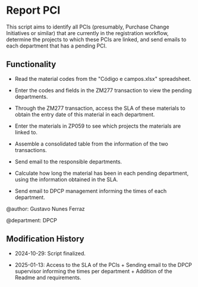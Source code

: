 ﻿# Report PCI

This script aims to identify all PCIs (presumably, Purchase Change Initiatives or similar) that are currently in the registration workflow, determine the projects to which these PCIs are linked, and send emails to each department that has a pending PCI.

## Functionality

- Read the material codes from the "Código e campos.xlsx" spreadsheet.

- Enter the codes and fields in the ZM277 transaction to view the pending departments.

- Through the ZM277 transaction, access the SLA of these materials to obtain the entry date of this material in each department.

- Enter the materials in ZP059 to see which projects the materials are linked to.

- Assemble a consolidated table from the information of the two transactions.

- Send email to the responsible departments.

- Calculate how long the material has been in each pending department, using the information obtained in the SLA.

- Send email to DPCP management informing the times of each department.

@author: Gustavo Nunes Ferraz

@department: DPCP

## Modification History

- 2024-10-29: Script finalized.

- 2025-01-13: Access to the SLA of the PCIs + Sending email to the DPCP supervisor informing the times per department + Addition of the Readme and requirements.